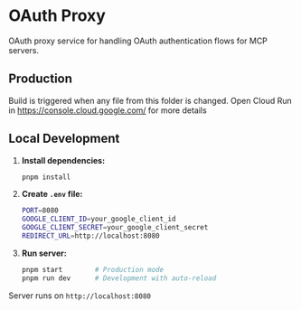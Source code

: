 # OAuth Proxy

OAuth proxy service for handling OAuth authentication flows for MCP servers.

## Production

Build is triggered when any file from this folder is changed. Open Cloud Run in https://console.cloud.google.com/ for more details

## Local Development

1. **Install dependencies:**
   ```bash
   pnpm install
   ```

2. **Create `.env` file:**
   ```bash
   PORT=8080
   GOOGLE_CLIENT_ID=your_google_client_id
   GOOGLE_CLIENT_SECRET=your_google_client_secret
   REDIRECT_URL=http://localhost:8080
   ```

3. **Run server:**
   ```bash
   pnpm start        # Production mode
   pnpm run dev      # Development with auto-reload
   ```

Server runs on `http://localhost:8080`
